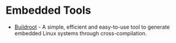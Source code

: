 # Embedded Tools

* [Buildroot](https://buildroot.org/) - A simple, efficient and easy-to-use tool to generate embedded Linux systems through cross-compilation.